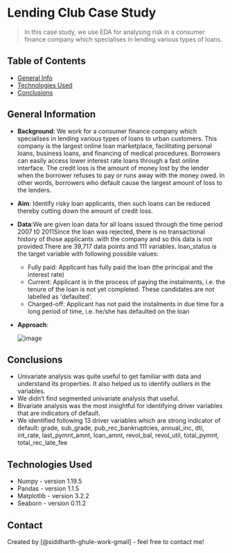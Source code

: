 # Lending Club Case Study
> In this case study, we use EDA for analysing risk in a consumer finance company which specialises in lending various types of loans. 


## Table of Contents
* [General Info](#general-information)
* [Technologies Used](#technologies-used)
* [Conclusions](#conclusions)

<!-- You can include any other section that is pertinent to your problem -->

## General Information
- **Background**: We work for a consumer finance company which specialises in lending various types of loans to urban customers. This company is the largest online loan marketplace, facilitating personal loans, business loans, and financing of medical procedures. Borrowers can easily access lower interest rate loans through a fast online interface. The credit loss is the amount of money lost by the lender when the borrower refuses to pay or runs away with the money owed. In other words, borrowers who default cause the largest amount of loss to the lenders. 

- **Aim**: Identify risky loan applicants, then such loans can be reduced thereby cutting down the amount of credit loss. 

- **Data**:We are given loan data for all loans issued through the time period 2007 t0 2011Since the loan was rejected, there is no transactional history of those applicants .with the company and so this data is not provided.There are 39,717 data points and 111 variables. loan_status is the target variable with following possible values:
  - Fully paid: Applicant has fully paid the loan (the principal and the interest rate)
  - Current: Applicant is in the process of paying the instalments, i.e. the tenure of the loan is not yet completed. These candidates are not labelled as 'defaulted'.
  - Charged-off: Applicant has not paid the instalments in due time for a long period of time, i.e. he/she has defaulted on the loan 

- **Approach**:

  ![image](https://user-images.githubusercontent.com/95560901/148832482-d3fed59d-cbbb-4222-9e2c-e7887124d29b.png)

<!-- You don't have to answer all the questions - just the ones relevant to your project. -->

## Conclusions
- Univariate analysis was quite useful to get familiar with data and understand its properties. It also helped us to identify outliers in the variables.
- We didn’t find segmented univariate analysis that useful.
- Bivariate analysis was the most insightful for identifying driver variables that are indicators of default.
- We identified following 13 driver variables which are strong indicator of default: grade, sub_grade, pub_rec_bankruptcies, annual_inc, dti, int_rate, last_pymnt_amnt, loan_amnt, revol_bal, revol_util, total_pymnt, total_rec_late_fee


<!-- You don't have to answer all the questions - just the ones relevant to your project. -->


## Technologies Used
- Numpy - version 1.19.5
- Pandas - version 1.1.5
- Matplotlib - version 3.2.2
- Seaborn - version 0.11.2

<!-- As the libraries versions keep on changing, it is recommended to mention the version of library used in this project -->


## Contact
Created by [@siddharth-ghule-work-gmail] - feel free to contact me!


<!-- Optional -->
<!-- ## License -->
<!-- This project is open source and available under the [... License](). -->

<!-- You don't have to include all sections - just the one's relevant to your project -->
